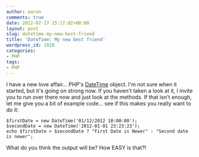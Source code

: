 ```yaml
---
author: aaron
comments: true
date: 2012-07-17 15:17:02+00:00
layout: post
slug: datetime-my-new-best-friend
title: 'DateTime: My new best friend'
wordpress_id: 1028
categories:
- PHP
tags:
- PHP
---
```


I have a new love affair... PHP's [DateTime](http://us2.php.net/manual/en/class.datetime.php) object.  I'm not sure when it started, but it's going on strong now.  If you haven't taken a look at it, I invite you to run over there now and just look at the methods.  If that isn't enough, let me give you a bit of example code... see if this makes you really want to do it:


    
    
    $firstDate = new DateTime('01/12/2012 10:00:00');
    $secondDate = new DateTime('2012-01-01 23:23:23');
    echo $firstDate > $secondDate ? "First Date is Newer" : "Second date is newer";
    



What do you think the output will be? How EASY is that?!
